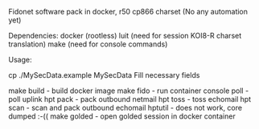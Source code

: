 Fidonet software pack in docker, r50 cp866 charset
(No any automation yet)

Dependencies:
docker (rootless)
luit (need for session KOI8-R charset translation)
make (need for console commands)

Usage:

cp ./MySecData.example MySecData
Fill necessary fields

make build - build docker image
make fido - run container console
    poll - poll uplink
    hpt pack - pack outbound netmail
    hpt toss - toss echomail
    hpt scan - scan and pack outbound echomail
    hptutil - does not work, core dumped :-((
make golded - open golded session in docker container
